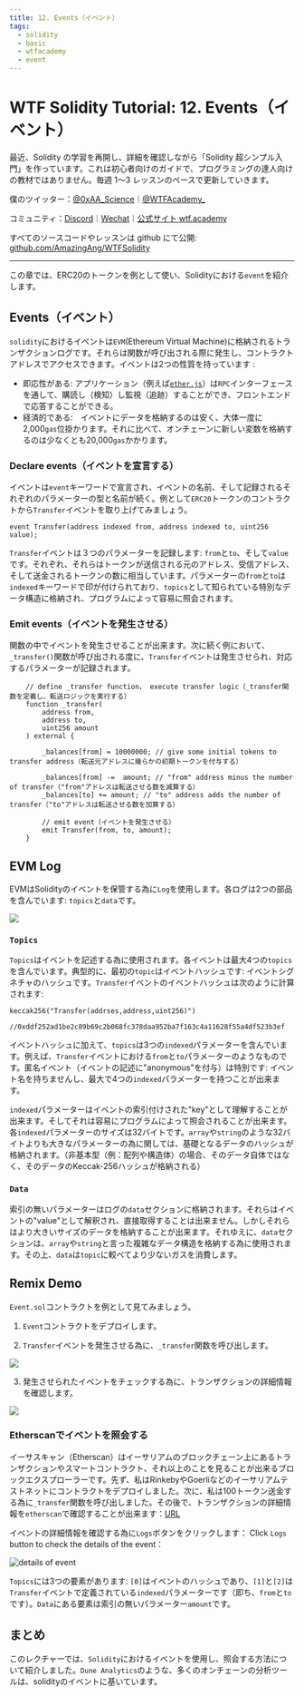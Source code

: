 ```yaml
---
title: 12. Events（イベント）
tags:
  - solidity
  - basic
  - wtfacademy
  - event
---
```


# WTF Solidity Tutorial: 12. Events（イベント）

最近、Solidity の学習を再開し、詳細を確認しながら「Solidity 超シンプル入門」を作っています。これは初心者向けのガイドで、プログラミングの達人向けの教材ではありません。毎週 1〜3 レッスンのペースで更新していきます。

僕のツイッター：[@0xAA_Science](https://twitter.com/0xAA_Science)｜[@WTFAcademy\_](https://twitter.com/WTFAcademy_)

コミュニティ：[Discord](https://discord.gg/5akcruXrsk)｜[Wechat](https://docs.google.com/forms/d/e/1FAIpQLSe4KGT8Sh6sJ7hedQRuIYirOoZK_85miz3dw7vA1-YjodgJ-A/viewform?usp=sf_link)｜[公式サイト wtf.academy](https://wtf.academy)

すべてのソースコードやレッスンは github にて公開: [github.com/AmazingAng/WTFSolidity](https://github.com/AmazingAng/WTFSolidity)

-----

この章では、ERC20のトークンを例として使い、Solidityにおける`event`を紹介します。

## Events（イベント）
`solidity`におけるイベントは`EVM`(Ethereum Virtual Machine)に格納されるトランザクションログです。それらは関数が呼び出される際に発生し、コントラクトアドレスでアクセスできます。イベントは2つの性質を持っています :

- 即応性がある: アプリケーション（例えば[`ether.js`](https://learnblockchain.cn/docs/ethers.js/api-contract.html#id18)）は`RPC`インターフェースを通して、購読し（検知）し監視（追跡）することができ、フロントエンドで応答することができる。
- 経済的である:　イベントにデータを格納するのは安く、大体一度に2,000`gas`位掛かります。それに比べて、オンチェーンに新しい変数を格納するのは少なくとも20,000`gas`かかります。

### Declare events（イベントを宣言する）
イベントは`event`キーワードで宣言され、イベントの名前、そして記録されるそれぞれのパラメーターの型と名前が続く。例として`ERC20`トークンのコントラクトから`Transfer`イベントを取り上げてみましょう。
```solidity
event Transfer(address indexed from, address indexed to, uint256 value);
```
`Transfer`イベントは３つのパラメーターを記録します: `from`と`to`、そして`value`です。それぞれ、それらはトークンが送信される元のアドレス、受信アドレス、そして送金されるトークンの数に相当しています。パラメーターの`from`と`to`は`indexed`キーワードで印が付けられており、`topics`として知られている特別なデータ構造に格納され、プログラムによって容易に照会されます。

### Emit events（イベントを発生させる）

関数の中でイベントを発生させることが出来ます。次に続く例において、`_transfer()`関数が呼び出される度に、`Transfer`イベントは発生させられ、対応するパラメーターが記録されます。
```solidity
    // define _transfer function， execute transfer logic（_transfer関数を定義し、転送ロジックを実行する）
    function _transfer(
        address from,
        address to,
        uint256 amount
    ) external {

        _balances[from] = 10000000; // give some initial tokens to transfer address（転送元アドレスに幾らかの初期トークンを付与する）

        _balances[from] -=  amount; // "from" address minus the number of transfer（"from"アドレスは転送させる数を減算する）
        _balances[to] += amount; // "to" address adds the number of transfer（"to"アドレスは転送させる数を加算する）

        // emit event（イベントを発生させる）
        emit Transfer(from, to, amount);
    }
```

## EVM Log

EVMはSolidityのイベントを保管する為に`Log`を使用します。各ログは2つの部品を含んでいます: `topics`と`data`です。

![](img/12-3.png)

### `Topics`

`Topics`はイベントを記述する為に使用されます。各イベントは最大4つの`topics`を含んでいます。典型的に、最初の`topic`はイベントハッシュです: イベントシグネチャのハッシュです。`Transfer`イベントのイベントハッシュは次のように計算されます:

```solidity
keccak256("Transfer(addrses,address,uint256)")

//0xddf252ad1be2c89b69c2b068fc378daa952ba7f163c4a11628f55a4df523b3ef
```

イベントハッシュに加えて、`topics`は3つの`indexed`パラメーターを含んでいます。例えば、`Transfer`イベントにおける`from`と`to`パラメーターのようなものです。匿名イベント（イベントの記述に"anonymous"を付与）は特別です: イベント名を持ちませんし、最大で4つの`indexed`パラメーターを持つことが出来ます。

`indexed`パラメーターはイベントの索引付けされた"key"として理解することが出来ます。そしてそれは容易にプログラムによって照会されることが出来ます。各`indexed`パラメーターのサイズは32バイトです。`array`や`string`のような32バイトよりも大きなパラメーターの為に関しては、基礎となるデータのハッシュが格納されます。（非基本型（例：配列や構造体）の場合、そのデータ自体ではなく、そのデータのKeccak-256ハッシュが格納される）

### `Data`

索引の無いパラメーターはログの`data`セクションに格納されます。それらはイベントの"value"として解釈され、直接取得することは出来ません。しかしそれらはより大きいサイズのデータを格納することが出来ます。それゆえに、`data`セクションは、`array`や`string`と言った複雑なデータ構造を格納する為に使用されます。その上、`data`は`topic`に較べてより少ないガスを消費します。

## Remix Demo
`Event.sol`コントラクトを例として見てみましょう。

1. `Event`コントラクトをデプロイします。

2. `Transfer`イベントを発生させる為に、`_transfer`関数を呼び出します。

![](./img/12-1_ja.png)

3. 発生させられたイベントをチェックする為に、トランザクションの詳細情報を確認します。

![](./img/12-2_ja.png)

### Etherscanでイベントを照会する

イーサスキャン（Etherscan）はイーサリアムのブロックチェーン上にあるトランザクションやスマートコントラクト、それ以上のことを見ることが出来るブロックエクスプローラーです。先ず、私はRinkebyやGoerliなどのイーサリアムテストネットにコントラクトをデプロイしました。次に、私は100トークン送金する為に`_transfer`関数を呼び出しました。その後で、トランザクションの詳細情報を`etherscan`で確認することが出来ます：[URL](https://rinkeby.etherscan.io/tx/0x8cf87215b23055896d93004112bbd8ab754f081b4491cb48c37592ca8f8a36c7)

イベントの詳細情報を確認する為に`Logs`ボタンをクリックします：
Click `Logs` button to check the details of the event：

![details of event](./img/12-3_ja.png)

`Topics`には3つの要素があります: `[0]`はイベントのハッシュであり、`[1]`と`[2]`は`Transfer`イベントで定義されている`indexed`パラメーターです（即ち、`from`と`to`です）。`Data`にある要素は索引の無いパラメーター`amount`です。

## まとめ
このレクチャーでは、`Solidity`におけるイベントを使用し、照会する方法について紹介しました。`Dune Analytics`のような、多くのオンチェーンの分析ツールは、solidityのイベントに基いています。
